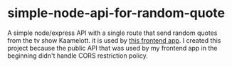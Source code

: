 # simple-node-api-for-random-quote

A simple node/express API with a single route that send random quotes from the tv show Kaamelott.
it is used by [this frontend app](https://github.com/SebNoret/Kaamelott-random-quote-generator).
I created this project because the public API that was used by my frontend app in the beginning didn't handle CORS restriction policy.
